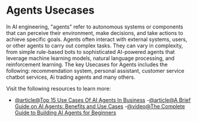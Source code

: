 # Agents Usecases

In AI engineering, "agents" refer to autonomous systems or components that can perceive their environment, make decisions, and take actions to achieve specific goals. Agents often interact with external systems, users, or other agents to carry out complex tasks. They can vary in complexity, from simple rule-based bots to sophisticated AI-powered agents that leverage machine learning models, natural language processing, and reinforcement learning.
The key Usecases for Agents includes the following: recommendation system, personal assistant, customer service chatbot services, Ai trading agents and many others.

Visit the following resources to learn more:

- [@article@Top 15 Use Cases Of AI Agents In Business](https://www.ampcome.com/post/15-use-cases-of-ai-agents-in-business)
-[@article@A Brief Guide on AI Agents: Benefits and Use Cases](https://www.codica.com/blog/brief-guide-on-ai-agents/https://www.codica.com/blog/brief-guide-on-ai-agents/)
-[@video@The Complete Guide to Building AI Agents for Beginners](https://youtu.be/MOyl58VF2ak?si=-QjRD_5y3iViprJX)
